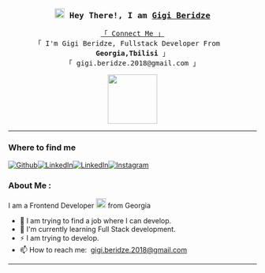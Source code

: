 
<h3 align="center">
        <samp><img src="https://media.giphy.com/media/hvRJCLFzcasrR4ia7z/giphy.gif" width="20"> Hey There!, I am
                <b><a target="_blank" href="https://www.linkedin.com/in/gigi-beridze-367126214/">Gigi Beridze</a></b>
        </samp>
</h3>
<p align="center">
        <samp>
          <a href="https://www.linkedin.com/in/gigi-beridze-367126214/">「 Connect Me 」</a>
		<br>
                「 I'm Gigi Beridze, Fullstack Developer From <img src="https://encrypted-tbn0.gstatic.com/images?q=tbn:ANd9GcRIW3H91rMHOtAkEBOTBOmU_VVdIUEaRMFVjDrtVAfm&s" width="13"/> <b>Georgia,Tbilisi</b> 」
		                <br>
                「 gigi.beridze.2018@gmail.com </b> 」
	<p align="center"><img src="https://media.giphy.com/media/M9gbBd9nbDrOTu1Mqx/giphy.gif" width="100"/></p>
		</p>
		</p>
        </samp>	
	
---------------------


<h3>Where to find me</h3>
<p><a href="https://github.com/gigi-beridze" target="_blank"><img alt="Github" src="https://img.shields.io/badge/GitHub-%2312100E.svg?&style=for-the-badge&logo=Github&logoColor=white" /></a><a href="https://www.linkedin.com/in/gigi-beridze-367126214/" target="_blank"><img alt="LinkedIn" src="https://img.shields.io/badge/linkedin-%230077B5.svg?&style=for-the-badge&logo=linkedin&logoColor=white" /></a><a href="https://www.facebook.com/gigi.beridze.944" target="_blank"><img alt="LinkedIn" src="https://img.shields.io/badge/facebook-%231DA1F2.svg?&style=for-the-badge&logo=facebook&logoColor=white" /></a><a href="https://www.instagram.com/beridzeegigi/" target="_blank"><img alt="Instagram" src="https://img.shields.io/badge/Instagram-%49B577B5.svg?&style=for-the-badge&logo=instagram&logoColor=white" /></a>
</p>


### About Me :

I am a Frontend Developer  <img src="https://media.giphy.com/media/WUlplcMpOCEmTGBtBW/giphy.gif" width="20">  from Georgia <img src="https://encrypted-tbn0.gstatic.com/images?q=tbn:ANd9GcRIW3H91rMHOtAkEBOTBOmU_VVdIUEaRMFVjDrtVAfm&s" width="13"/> 

- 🔭 I am trying to find a job where I can develop.
- 🌱 I'm currently learning Full Stack development.
- ⚡ I am trying to develop. 
- 📫 How to reach me: &nbsp;gigi.beridze.2018@gmail.com

---
